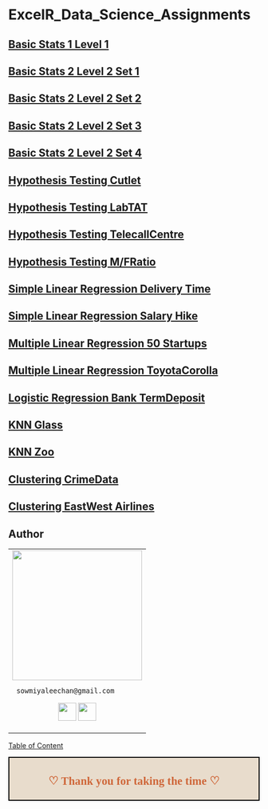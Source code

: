 # ExcelR_Data_Science_Assignments
## [Basic Stats 1 Level 1](https://github.com/Sowmiyalee/ExcelR_Data_Science_Assignments/tree/main/Mini%20Projects/Assgn%201%20-%20Basic%20Stats%201)
## [Basic Stats 2 Level 2 Set 1](https://github.com/Sowmiyalee/ExcelR_Data_Science_Assignments/tree/main/Mini%20Projects/Assgn%202%20-%20Basic%20Stats%202/Basic%20Stats%202%20Set%201)
## [Basic Stats 2 Level 2 Set 2](https://github.com/Sowmiyalee/ExcelR_Data_Science_Assignments/tree/main/Mini%20Projects/Assgn%202%20-%20Basic%20Stats%202/Basic%20Stats%202%20Set%202)
## [Basic Stats 2 Level 2 Set 3](https://github.com/Sowmiyalee/ExcelR_Data_Science_Assignments/blob/main/Mini%20Projects/Assgn%202%20-%20Basic%20Stats%202/Set%2B3.doc)
## [Basic Stats 2 Level 2 Set 4](https://github.com/Sowmiyalee/ExcelR_Data_Science_Assignments/blob/main/Mini%20Projects/Assgn%202%20-%20Basic%20Stats%202/Set%2B4.docx)
## [Hypothesis Testing Cutlet](https://github.com/Sowmiyalee/ExcelR_Data_Science_Assignments/blob/main/Mini%20Projects/Assgn%203%20-%20Hypothesis%20Testing/Assgn%20Hypotest1%20Cutlet.ipynb)
## [Hypothesis Testing LabTAT](https://github.com/Sowmiyalee/ExcelR_Data_Science_Assignments/blob/main/Mini%20Projects/Assgn%203%20-%20Hypothesis%20Testing/Assgn%20Hypotest%202%20%20Lab%20TAT.ipynb)
## [Hypothesis Testing TelecallCentre](https://github.com/Sowmiyalee/ExcelR_Data_Science_Assignments/blob/main/Mini%20Projects/Assgn%203%20-%20Hypothesis%20Testing/Assgn%20Hypo-test%204%20Telecallcentre.ipynb)
## [Hypothesis Testing M/FRatio](https://github.com/Sowmiyalee/ExcelR_Data_Science_Assignments/blob/main/Mini%20Projects/Assgn%203%20-%20Hypothesis%20Testing/Assgn%20Hypotest%203%20M_F%20ratio.ipynb)
## [Simple Linear Regression Delivery Time](https://github.com/Sowmiyalee/ExcelR_Data_Science_Assignments/blob/main/Mini%20Projects/Assgn%204%20-%20Simle%20Linear%20Regression/Assign%20-%20SLR%20-%20deliverytime.ipynb)
## [Simple Linear Regression Salary Hike](https://github.com/Sowmiyalee/ExcelR_Data_Science_Assignments/blob/main/Mini%20Projects/Assgn%204%20-%20Simle%20Linear%20Regression/Assign%20-%20SLR%20-%20salaryhike.ipynb)
## [Multiple Linear Regression 50 Startups](https://github.com/Sowmiyalee/ExcelR_Data_Science_Assignments/blob/main/Mini%20Projects/Assgn%205%20-%20Multiple%20Linear%20Regression/Assign%20MLR%20%20-%2050%20Startup.ipynb)
## [Multiple Linear Regression ToyotaCorolla](https://github.com/Sowmiyalee/ExcelR_Data_Science_Assignments/blob/main/Mini%20Projects/Assgn%205%20-%20Multiple%20Linear%20Regression/Assign%20MLR%20%20-%20ToyotoCorolla.ipynb)
## [Logistic Regression Bank TermDeposit](https://github.com/Sowmiyalee/ExcelR_Data_Science_Assignments/blob/main/Mini%20Projects/Assgn%206%20-%20Logistic%20Regression/Assign%20-%20Logistic%20Regresssion.ipynb)
## [KNN Glass](https://github.com/Sowmiyalee/ExcelR_Data_Science_Assignments/blob/main/Mini%20Projects/Assgn%207%20-%20KNN/Assign%20-%20KNN-Glass.ipynb)
## [KNN Zoo](https://github.com/Sowmiyalee/ExcelR_Data_Science_Assignments/blob/main/Mini%20Projects/Assgn%207%20-%20KNN/Assign%20-%20KNN-Zoo.ipynb)
## [Clustering CrimeData](https://github.com/Sowmiyalee/ExcelR_Data_Science_Assignments/blob/main/Mini%20Projects/Assgn%208%20-%20Clustering/Clustering%20-%20CrimeData.ipynb)
## [Clustering EastWest Airlines](https://github.com/Sowmiyalee/ExcelR_Data_Science_Assignments/blob/main/Mini%20Projects/Assgn%208%20-%20Clustering/Clustering%20-%20EastWest%20Airlines.ipynb)


## Author

<table>
<tr>
<td>
     <img src="https://avatars.githubusercontent.com/u/106897799?s=400&u=884d9f0cc3c0e4a407da8636b16b83a0fdc6551d&v=4" width="260"/>
     
     sowmiyaleechan@gmail.com

<p align="center">
<a href = "https://github.com/Sowmiyalee"><img src = "http://www.iconninja.com/files/241/825/211/round-collaboration-social-github-code-circle-network-icon.svg" width="36" height = "36"/></a>
<a href = "https://www.linkedin.com/in/sowmiya-kumaresan-15b624100/"><img src = "http://www.iconninja.com/files/863/607/751/network-linkedin-social-connection-circular-circle-media-icon.svg" width="36" height="36"/></a>
</p>
</td>
</tr> 
  </table>
 
[Table of Content](#0.1)

<div style="display:fill;
            border-radius: false;
            border-style: solid;
            border-color:#000000;
            border-style: false;
            border-width: 2px;
            color:#CF673A;
            font-size:15px;
            font-family: Georgia;
            background-color:#E8DCCC;
            text-align:center;
            letter-spacing:0.1px;
            padding: 0.1em;">

**<h2>♡ Thank you for taking the time ♡**
